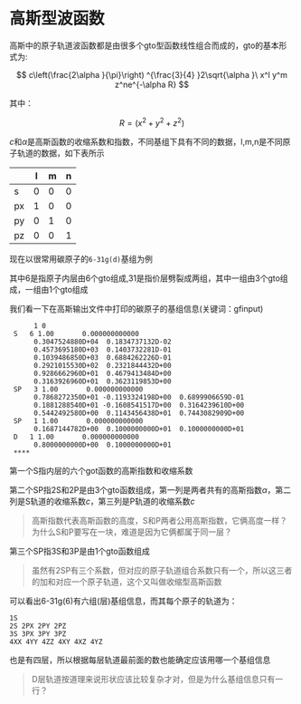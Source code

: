 # 高斯型波函数
高斯中的原子轨道波函数都是由很多个gto型函数线性组合而成的，gto的基本形式为:

$$
c\left(\frac{2\alpha }{\pi}\right) ^{\frac{3}{4} }2\sqrt{\alpha }\ x^l y^m z^ne^{-\alpha R}
$$

其中：

$$
R=(x^2+y^2+z^2)
$$

$c$和$\alpha$是高斯函数的收缩系数和指数，不同基组下具有不同的数据，l,m,n是不同原子轨道的数据，如下表所示

|    | l | m | n |
|--- |---|---|---|
| s  | 0 | 0 | 0 |
| px | 1 | 0 | 0 |
| py | 0 | 1 | 0 |
| pz | 0 | 0 | 1 |


现在以很常用碳原子的`6-31g(d)`基组为例

其中6是指原子内层由6个gto组成,31是指价层劈裂成两组，其中一组由3个gto组成，一组由1个gto组成

我们看一下在高斯输出文件中打印的碳原子的基组信息(关键词：gfinput)
```
      1 0
 S   6 1.00       0.000000000000
      0.3047524880D+04  0.1834737132D-02
      0.4573695180D+03  0.1403732281D-01
      0.1039486850D+03  0.6884262226D-01
      0.2921015530D+02  0.2321844432D+00
      0.9286662960D+01  0.4679413484D+00
      0.3163926960D+01  0.3623119853D+00
 SP   3 1.00       0.000000000000
      0.7868272350D+01 -0.1193324198D+00  0.6899906659D-01
      0.1881288540D+01 -0.1608541517D+00  0.3164239610D+00
      0.5442492580D+00  0.1143456438D+01  0.7443082909D+00
 SP   1 1.00       0.000000000000
      0.1687144782D+00  0.1000000000D+01  0.1000000000D+01
 D   1 1.00       0.000000000000
      0.8000000000D+00  0.1000000000D+01
 ****
```
第一个S指内层的六个got函数的高斯指数和收缩系数

第二个SP指2S和2P是由3个gto函数组成，第一列是两者共有的高斯指数$\alpha$，第二列是S轨道的收缩系数$c$，第三列是P轨道的收缩系数$c$

> 高斯指数代表高斯函数的高度，S和P两者公用高斯指数，它俩高度一样？为什么S和P要写在一块，难道是因为它俩都属于同一层？

第三个SP指3S和3P是由1个gto函数组成

> 虽然有2SP有三个系数，但对应的原子轨道组合系数只有一个，所以这三者的加和对应一个原子轨道，这个又叫做收缩型高斯函数

可以看出6-31g(6)有六组(层)基组信息，而其每个原子的轨道为：
```
1S
2S 2PX 2PY 2PZ
3S 3PX 3PY 3PZ
4XX 4YY 4ZZ 4XY 4XZ 4YZ
```
也是有四层，所以根据每层轨道最前面的数也能确定应该用哪一个基组信息

> D层轨道按道理来说形状应该比较复杂才对，但是为什么基组信息只有一行？